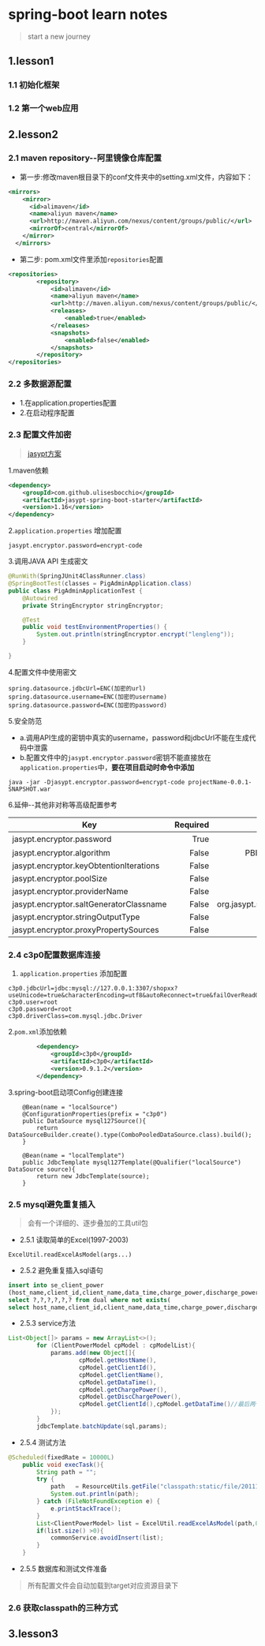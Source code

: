 # spring-boot learn notes
> start a new journey

## 1.lesson1
### 1.1 初始化框架
### 1.2 第一个web应用

## 2.lesson2
### 2.1 maven repository--阿里镜像仓库配置
- 第一步:修改maven根目录下的conf文件夹中的setting.xml文件，内容如下：
```xml
<mirrors>
    <mirror>
      <id>alimaven</id>
      <name>aliyun maven</name>
      <url>http://maven.aliyun.com/nexus/content/groups/public/</url>
      <mirrorOf>central</mirrorOf>        
    </mirror>
  </mirrors>
```
- 第二步: pom.xml文件里添加`repositories`配置
```xml
<repositories>  
        <repository>  
            <id>alimaven</id>  
            <name>aliyun maven</name>  
            <url>http://maven.aliyun.com/nexus/content/groups/public/</url>  
            <releases>  
                <enabled>true</enabled>  
            </releases>  
            <snapshots>  
                <enabled>false</enabled>  
            </snapshots>  
        </repository>  
</repositories>  
```
### 2.2 多数据源配置
- 1.在application.properties配置
- 2.在启动程序配置

### 2.3 配置文件加密
> [jasypt方案](https://github.com/ulisesbocchio/jasypt-spring-boot)

1.maven依赖
```xml
<dependency>
    <groupId>com.github.ulisesbocchio</groupId>
    <artifactId>jasypt-spring-boot-starter</artifactId>
    <version>1.16</version>
</dependency>
```
2.`application.properties` 增加配置
```
jasypt.encryptor.password=encrypt-code
```

3.调用JAVA API 生成密文
```java
@RunWith(SpringJUnit4ClassRunner.class)
@SpringBootTest(classes = PigAdminApplication.class)
public class PigAdminApplicationTest {
    @Autowired
    private StringEncryptor stringEncryptor;

    @Test
    public void testEnvironmentProperties() {
        System.out.println(stringEncryptor.encrypt("lengleng"));
    }

}
```

4.配置文件中使用密文
```
spring.datasource.jdbcUrl=ENC(加密的url)
spring.datasource.username=ENC(加密的username)
spring.datasource.password=ENC(加密的password)
```

5.安全防范
- a.调用API生成的密钥中真实的username，password和jdbcUrl不能在生成代码中泄露
- b.配置文件中的`jasypt.encryptor.password`密钥不能直接放在`application.properties`中，**要在项目启动时命令中添加**
```jshelllanguage
java -jar -Djasypt.encryptor.password=encrypt-code projectName-0.0.1-SNAPSHOT.war
```
6.延伸--其他非对称等高级配置参考

| Key        | Required   |  Content  |
| --------   | -----:  | :----:  |
| jasypt.encryptor.password  | True |   根密码     |
| jasypt.encryptor.algorithm |   False   | PBEWithMD5AndDES |
| jasypt.encryptor.keyObtentionIterations| False |  1000  |
| jasypt.encryptor.poolSize  |    False   |  1  |
| jasypt.encryptor.providerName | False  |  SunJCE |
| jasypt.encryptor.saltGeneratorClassname| False |  org.jasypt.salt.RandomSaltGenerator  |
| jasypt.encryptor.stringOutputType | False |  base64  |
| jasypt.encryptor.proxyPropertySources | False |  false  |

### 2.4 c3p0配置数据库连接
1. `application.properties` 添加配置
```
c3p0.jdbcUrl=jdbc:mysql://127.0.0.1:3307/shopxx?useUnicode=true&characterEncoding=utf8&autoReconnect=true&failOverReadOnly=false
c3p0.user=root
c3p0.password=root
c3p0.driverClass=com.mysql.jdbc.Driver
```

2.`pom.xml`添加依赖
```xml
        <dependency>
            <groupId>c3p0</groupId>
            <artifactId>c3p0</artifactId>
            <version>0.9.1.2</version>
        </dependency>
```

3.spring-boot启动项Config创建连接
```
    @Bean(name = "localSource")
    @ConfigurationProperties(prefix = "c3p0")
    public DataSource mysql127Source(){
        return DataSourceBuilder.create().type(ComboPooledDataSource.class).build();
    }

    @Bean(name = "localTemplate")
    public JdbcTemplate mysql127Template(@Qualifier("localSource") DataSource source){
        return new JdbcTemplate(source);
    }
```
### 2.5 mysql避免重复插入
>会有一个详细的、逐步叠加的工具util包
- 2.5.1 读取简单的Excel(1997-2003)
```
ExcelUtil.readExcelAsModel(args...)

```
- 2.5.2 避免重复插入sql语句
```sql
insert into se_client_power
(host_name,client_id,client_name,data_time,charge_power,discharge_power)
select ?,?,?,?,?,? from dual where not exists(
select host_name,client_id,client_name,data_time,charge_power,discharge_power from se_client_power where client_id=? and data_time=?);

```

- 2.5.3 service方法
```Java
List<Object[]> params = new ArrayList<>();
        for (ClientPowerModel cpModel : cpModelList){
            params.add(new Object[]{
                    cpModel.getHostName(),
                    cpModel.getClientId(),
                    cpModel.getClientName(),
                    cpModel.getDataTime(),
                    cpModel.getChargePower(),
                    cpModel.getDiscChargePower(),
                    cpModel.getClientId(),cpModel.getDataTime()//最后两个问号不能漏掉
            });
        }
        jdbcTemplate.batchUpdate(sql,params);
``` 

- 2.5.4 测试方法
```java
@Scheduled(fixedRate = 10000L)
    public void execTask(){
        String path = "";
        try {
            path   = ResourceUtils.getFile("classpath:static/file/201117.xls").getPath();
            System.out.println(path);
        } catch (FileNotFoundException e) {
            e.printStackTrace();
        }
        List<ClientPowerModel> list = ExcelUtil.readExcelAsModel(path,0,0,1);
        if(list.size() >0){
            commonService.avoidInsert(list);
        }
    }
```

- 2.5.5 数据库和测试文件准备
> 所有配置文件会自动加载到target对应资源目录下

### 2.6 获取classpath的三种方式


## 3.lesson3
